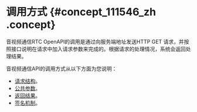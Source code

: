# 调用方式 {#concept_111546_zh .concept}

音视频通信RTC OpenAPI的调用是通过向服务端地址发送HTTP GET 请求，并按照接口说明在请求中加入请求参数来完成的。根据请求的处理情况，系统会返回处理结果。

音视频通信API的调用方式从以下方面为您说明：

-   [请求结构](cn.zh-CN/API参考/调用方式/请求结构.md#)。
-   [公共参数](cn.zh-CN/API参考/调用方式/公共参数.md#)。
-   [返回结果](cn.zh-CN/API参考/调用方式/返回结果.md#)。
-   [签名机制](cn.zh-CN/API参考/调用方式/签名机制.md#)。

